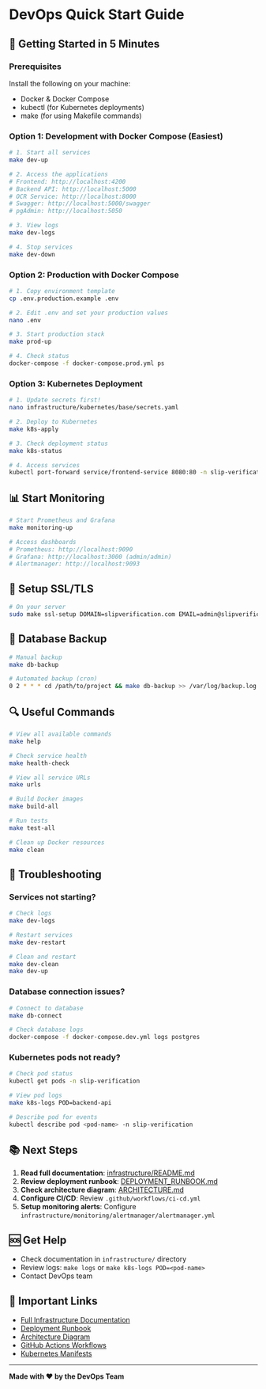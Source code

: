 # DevOps Quick Start Guide

## 🚀 Getting Started in 5 Minutes

### Prerequisites

Install the following on your machine:
- Docker & Docker Compose
- kubectl (for Kubernetes deployments)
- make (for using Makefile commands)

### Option 1: Development with Docker Compose (Easiest)

```bash
# 1. Start all services
make dev-up

# 2. Access the applications
# Frontend: http://localhost:4200
# Backend API: http://localhost:5000
# OCR Service: http://localhost:8000
# Swagger: http://localhost:5000/swagger
# pgAdmin: http://localhost:5050

# 3. View logs
make dev-logs

# 4. Stop services
make dev-down
```

### Option 2: Production with Docker Compose

```bash
# 1. Copy environment template
cp .env.production.example .env

# 2. Edit .env and set your production values
nano .env

# 3. Start production stack
make prod-up

# 4. Check status
docker-compose -f docker-compose.prod.yml ps
```

### Option 3: Kubernetes Deployment

```bash
# 1. Update secrets first!
nano infrastructure/kubernetes/base/secrets.yaml

# 2. Deploy to Kubernetes
make k8s-apply

# 3. Check deployment status
make k8s-status

# 4. Access services
kubectl port-forward service/frontend-service 8080:80 -n slip-verification
```

## 📊 Start Monitoring

```bash
# Start Prometheus and Grafana
make monitoring-up

# Access dashboards
# Prometheus: http://localhost:9090
# Grafana: http://localhost:3000 (admin/admin)
# Alertmanager: http://localhost:9093
```

## 🔐 Setup SSL/TLS

```bash
# On your server
sudo make ssl-setup DOMAIN=slipverification.com EMAIL=admin@slipverification.com
```

## 💾 Database Backup

```bash
# Manual backup
make db-backup

# Automated backup (cron)
0 2 * * * cd /path/to/project && make db-backup >> /var/log/backup.log 2>&1
```

## 🔍 Useful Commands

```bash
# View all available commands
make help

# Check service health
make health-check

# View all service URLs
make urls

# Build Docker images
make build-all

# Run tests
make test-all

# Clean up Docker resources
make clean
```

## 🐛 Troubleshooting

### Services not starting?

```bash
# Check logs
make dev-logs

# Restart services
make dev-restart

# Clean and restart
make dev-clean
make dev-up
```

### Database connection issues?

```bash
# Connect to database
make db-connect

# Check database logs
docker-compose -f docker-compose.dev.yml logs postgres
```

### Kubernetes pods not ready?

```bash
# Check pod status
kubectl get pods -n slip-verification

# View pod logs
make k8s-logs POD=backend-api

# Describe pod for events
kubectl describe pod <pod-name> -n slip-verification
```

## 📚 Next Steps

1. **Read full documentation**: [infrastructure/README.md](infrastructure/README.md)
2. **Review deployment runbook**: [DEPLOYMENT_RUNBOOK.md](DEPLOYMENT_RUNBOOK.md)
3. **Check architecture diagram**: [ARCHITECTURE.md](ARCHITECTURE.md)
4. **Configure CI/CD**: Review `.github/workflows/ci-cd.yml`
5. **Setup monitoring alerts**: Configure `infrastructure/monitoring/alertmanager/alertmanager.yml`

## 🆘 Get Help

- Check documentation in `infrastructure/` directory
- Review logs: `make logs` or `make k8s-logs POD=<pod-name>`
- Contact DevOps team

## 🔗 Important Links

- [Full Infrastructure Documentation](infrastructure/README.md)
- [Deployment Runbook](DEPLOYMENT_RUNBOOK.md)
- [Architecture Diagram](ARCHITECTURE.md)
- [GitHub Actions Workflows](.github/workflows/)
- [Kubernetes Manifests](infrastructure/kubernetes/)

---

**Made with ❤️ by the DevOps Team**
